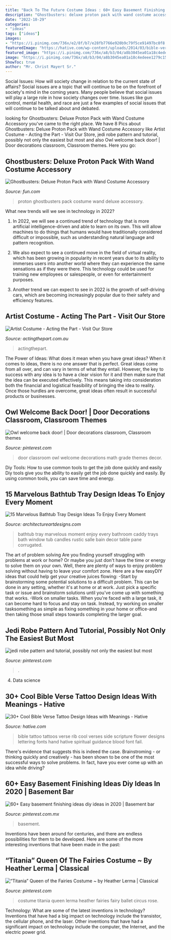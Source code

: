 ```yaml
---
title: "Back To The Future Costume Ideas : 60+ Easy Basement Finishing Ideas Diy Ideas In 2020"
description: "Ghostbusters: deluxe proton pack with wand costume accessory"
date: "2022-10-29"
categories:
- "ideas"
tags: ["ideas"]
images:
- "https://i.pinimg.com/736x/e2/8f/b7/e28fb7766e920b9c79f5ce91497bc0f8.jpg"
featuredImage: "https://hative.com/wp-content/uploads/2014/03/bible-verse-tattoos/26-bible-verse-and-flower-on-rib.jpg"
featured_image: "https://i.pinimg.com/736x/a8/b3/04/a8b3045ea01a18c4edeee1279c154667.jpg"
image: "https://i.pinimg.com/736x/a8/b3/04/a8b3045ea01a18c4edeee1279c154667.jpg"
ShowToc: true
author: "Mr. Christ Mayert Sr."
---
```



Social Issues: How will society change in relation to the current state of affairs?
Social issues are a topic that will continue to be on the forefront of society's mind in the coming years. Many people believe that social issues will play a large role in how society changes over time. Issues like gun control, mental health, and race are just a few examples of social issues that will continue to be talked about and debated.

	

		
looking for Ghostbusters: Deluxe Proton Pack with Wand Costume Accessory you've came to the right place. We have 8 Pics about Ghostbusters: Deluxe Proton Pack with Wand Costume Accessory like Artist Costume - Acting the Part - Visit Our Store, jedi robe pattern and tutorial, possibly not only the easiest but most and also Owl welcome back door! | Door decorations classroom, Classroom themes. Here you go:
		
    
## Ghostbusters: Deluxe Proton Pack With Wand Costume Accessory

<img loading=lazy src="https://images.fun.com/products/56298/1-1/deluxe-ghostbusters-proton-pack-w-wand-costume-accessory.jpg" onerror="this.onerror=null;this.src='https://tse3.mm.bing.net/th?id=OIP.e-M--_11nNs3FimMTf_SOQHaKk&amp;pid=15.1';" alt="Ghostbusters: Deluxe Proton Pack with Wand Costume Accessory">

_Source: fun.com_

>proton ghostbusters pack costume wand deluxe accessory. 

	

What new trends will we see in technology in 2022?
1. In 2022, we will see a continued trend of technology that is more artificial intelligence-driven and able to learn on its own. This will allow machines to do things that humans would have traditionally considered difficult or impossible, such as understanding natural language and pattern recognition.
2. We also expect to see a continued move in the field of virtual reality, which has been growing in popularity in recent years due to its ability to immerses users into another world where they can experience the same sensations as if they were there. This technology could be used for training new employees or salespeople, or even for entertainment purposes.

3. Another trend we can expect to see in 2022 is the growth of self-driving cars, which are becoming increasingly popular due to their safety and efficiency features.

    
## Artist Costume - Acting The Part - Visit Our Store

<img loading=lazy src="http://www.actingthepart.com.au/wp-content/uploads/2017/03/PB250016-550x1024.jpg" onerror="this.onerror=null;this.src='https://tse1.mm.bing.net/th?id=OIP.xmlrqyYN-01xI2QQYh6m7wHaNy&amp;pid=15.1';" alt="Artist Costume - Acting the Part - Visit Our Store">

_Source: actingthepart.com.au_

>actingthepart. 

	

The Power of Ideas: What does it mean when you have great ideas?
When it comes to ideas, there is no one answer that is perfect. Great ideas come from all over, and can vary in terms of what they entail. However, the key to success with any idea is to have a clear vision for it and then make sure that the idea can be executed effectively. This means taking into consideration both the financial and logistical feasibility of bringing the idea to reality. Once those hurdles are overcome, great ideas often result in successful products or businesses.

    
## Owl Welcome Back Door! | Door Decorations Classroom, Classroom Themes

<img loading=lazy src="https://i.pinimg.com/736x/26/6f/9b/266f9b87841307954d35daa63ea3b5bd--back-doors-classroom-door.jpg" onerror="this.onerror=null;this.src='https://tse2.mm.bing.net/th?id=OIP.28XPmO0KlcYZb4TrnttXWAHaJ6&amp;pid=15.1';" alt="Owl welcome back door! | Door decorations classroom, Classroom themes">

_Source: pinterest.com_

>door classroom owl welcome decorations math grade themes decor. 

	

Diy Tools: How to use common tools to get the job done quickly and easily
Diy tools give you the ability to easily get the job done quickly and easily. By using common tools, you can save time and energy.

    
## 15 Marvelous Bathtub Tray Design Ideas To Enjoy Every Moment

<img loading=lazy src="http://www.architectureartdesigns.com/wp-content/uploads/2013/04/ArchitectureArtDesigns-1461.jpg" onerror="this.onerror=null;this.src='https://tse3.mm.bing.net/th?id=OIP.Y_b1Lr41qATubwxvILVJkAHaLH&amp;pid=15.1';" alt="15 Marvelous Bathtub Tray Design Ideas To Enjoy Every Moment">

_Source: architectureartdesigns.com_

>bathtub tray marvelous moment enjoy every bathroom caddy trays bath window tub candles rustic salle bain decor table pane corrugated. 

	

The art of problem solving
Are you finding yourself struggling with problems at work or home? Or maybe you just don't have the time or energy to solve them on your own. Well, there are plenty of ways to enjoy problem solving without having to leave your comfort zone. Here are a few easyDIY ideas that could help get your creative juices flowing: 
-Start by brainstorming some potential solutions to a difficult problem. This can be done in any setting, whether it's at home or at work. Just pick a specific task or issue and brainstorm solutions until you've come up with something that works. 
-Work on smaller tasks. When you're faced with a large task, it can become hard to focus and stay on task. Instead, try working on smaller tasksomething as simple as fixing something in your home or office-and then taking those small steps towards completing the larger goal.

    
## Jedi Robe Pattern And Tutorial, Possibly Not Only The Easiest But Most

<img loading=lazy src="https://i.pinimg.com/736x/a8/b3/04/a8b3045ea01a18c4edeee1279c154667.jpg" onerror="this.onerror=null;this.src='https://tse3.mm.bing.net/th?id=OIP.0KMwLSsxpW6ceN7awttmvQAAAA&amp;pid=15.1';" alt="jedi robe pattern and tutorial, possibly not only the easiest but most">

_Source: pinterest.com_

>. 

	

4. Data science 

    
## 30+ Cool Bible Verse Tattoo Design Ideas With Meanings - Hative

<img loading=lazy src="https://hative.com/wp-content/uploads/2014/03/bible-verse-tattoos/26-bible-verse-and-flower-on-rib.jpg" onerror="this.onerror=null;this.src='https://tse4.mm.bing.net/th?id=OIP.gj_UFsYjweNdVkWCuuxRwQHaJ4&amp;pid=15.1';" alt="30+ Cool Bible Verse Tattoo Design Ideas with Meanings - Hative">

_Source: hative.com_

>bible tattoo tattoos verse rib cool verses side scripture flower designs lettering fonts hand hative spiritual guidance blood font fail. 

	

There's evidence that suggests this is indeed the case. Brainstroming - or thinking quickly and creatively - has been shown to be one of the most successful ways to solve problems. In fact, have you ever come up with an idea while driving?

    
## 60+ Easy Basement Finishing Ideas Diy Ideas In 2020 | Basement Bar

<img loading=lazy src="https://i.pinimg.com/736x/46/44/f6/4644f61658563f891b1567362c94c6ca.jpg" onerror="this.onerror=null;this.src='https://tse4.mm.bing.net/th?id=OIP.q-pJydRUUofq-gWlwiA1kwHaJ4&amp;pid=15.1';" alt="60+ Easy basement finishing ideas diy ideas in 2020 | Basement bar">

_Source: pinterest.com.mx_

>basement. 

	

Inventions have been around for centuries, and there are endless possibilities for them to be developed. Here are some of the more interesting inventions that have been made in the past:

    
## “Titania” Queen Of The Fairies Costume ~ By Heather Lerma | Classical

<img loading=lazy src="https://i.pinimg.com/736x/e2/8f/b7/e28fb7766e920b9c79f5ce91497bc0f8.jpg" onerror="this.onerror=null;this.src='https://tse3.mm.bing.net/th?id=OIP.enH4Jw8fW2SfbOPmVgGA2gHaLB&amp;pid=15.1';" alt="“Titania” Queen of the Fairies Costume ~ by Heather Lerma | Classical">

_Source: pinterest.com_

>costume titania queen lerma heather fairies fairy ballet circus rose. 

	

Technology: What are some of the latest inventions in technology?
Inventions that have had a big impact on technology include the transistor, the cellular phone, and the laser. Other inventions that have had a significant impact on technology include the computer, the Internet, and the electric power grid.

